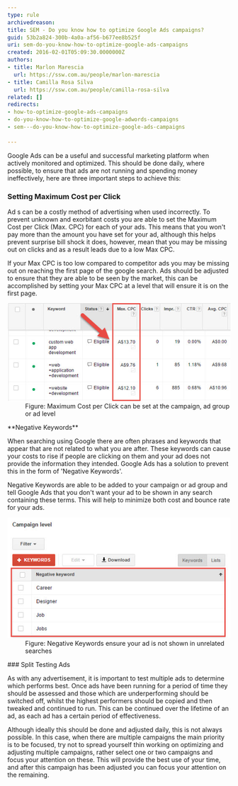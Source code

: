 ```yaml
---
type: rule
archivedreason: 
title: SEM - Do you know how to optimize Google Ads campaigns?
guid: 53b2a824-300b-4a0a-af56-b677ee8b525f
uri: sem-do-you-know-how-to-optimize-google-ads-campaigns
created: 2016-02-01T05:09:30.0000000Z
authors:
- title: Marlon Marescia
  url: https://ssw.com.au/people/marlon-marescia
- title: Camilla Rosa Silva
  url: https://ssw.com.au/people/camilla-rosa-silva
related: []
redirects:
- how-to-optimize-google-ads-campaigns
- do-you-know-how-to-optimize-google-adwords-campaigns
- sem---do-you-know-how-to-optimize-google-ads-campaigns

---
```


Google Ads can be a useful and successful marketing platform when actively monitored and optimized. This should be done daily, where possible, to ensure that ads are not running and spending money ineffectively, here are three important steps to achieve this:

<!--endintro-->

### Setting Maximum Cost per Click 


Ad s can be a costly method of advertising when used incorrectly. To prevent unknown and exorbitant costs you are able to set the Maximum Cost per Click (Max. CPC) for each of your ads. This means that you won't pay more than the amount you have set for your ad, although this helps prevent surprise bill shock it does, however, mean that you may be missing out on clicks and as a result leads due to a low Max CPC.

If your Max CPC is too low compared to competitor ads you may be missing out on reaching the first page of the google search. Ads should be adjusted to ensure that they are able to be seen by the market, this can be accomplished by setting your Max CPC at a level that will ensure it is on the first page.
<dl class="image"><dt><img src="2016-02-25_8-16-05.jpg" alt="2016-02-25_8-16-05.jpg"></dt><dd>Figure: Maximum Cost per Click can be set at the campaign, ad group or ad level</dd></dl>
**Negative Keywords**

When searching using Google there are often phrases and keywords that appear that are not related to what you are after. These keywords can cause your costs to rise if people are clicking on them and your ad does not provide the information they intended. Google Ads has a solution to prevent this in the form of 'Negative Keywords'.

Negative Keywords are able to be added to your campaign or ad group and tell Google Ads that you don't want your ad to be shown in any search containing these terms. This will help to minimize both cost and bounce rate for your ads.
<dl class="image"><dt><img src="2016-02-25_8-18-14.jpg" alt="2016-02-25_8-18-14.jpg"></dt><dd>Figure: Negative Keywords ensure your ad is not shown in unrelated searches</dd></dl>
### Split Testing Ads 


As with any advertisement, it is important to test multiple ads to determine which performs best. Once ads have been running for a period of time they should be assessed and those which are underperforming should be switched off, whilst the highest performers should be copied and then tweaked and continued to run. This can be continued over the lifetime of an ad, as each ad has a certain period of effectiveness.

Although ideally this should be done and adjusted daily, this is not always possible. In this case, when there are multiple campaigns the main priority is to be focused, try not to spread yourself thin working on optimizing and adjusting multiple campaigns, rather select one or two campaigns and focus your attention on these. This will provide the best use of your time, and after this campaign has been adjusted you can focus your attention on the remaining.
